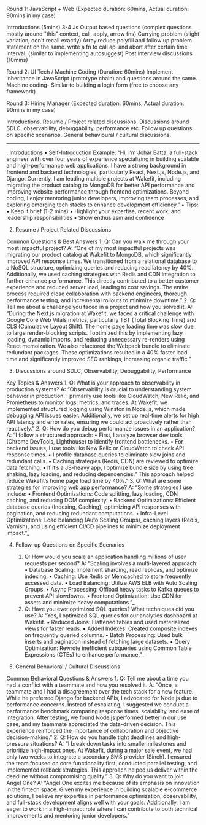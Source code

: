 Round 1: JavaScript + Web (Expected duration: 60mins, Actual duration: 90mins in my case)


Introductions (5mins)
3-4 Js Output based questions (complex questions mostly around "this" context, call, apply, arrow fns)
Currying problem (slight variation, don't recall exactly)
Array.reduce polyfill and follow up problem statement on the same.
write a fn to call api and abort after certain time interval. (similar to implementing autosuggest)
Post interview discussions (10mins)


Round 2: UI Tech / Machine Coding (Duration: 60mins)
Implement inheritance in JavaScript (prototype chain) and questions around the same.
Machine coding- Similar to building a login form (free to choose any framework)

Round 3: Hiring Manager (Expected duration: 60mins, Actual duration: 90mins in my case)

Introductions.
Resume / Project related discussions.
Discussions around SDLC, observability, debuggability, performance etc.
Follow up questions on specific scenarios.
General behavioural / cultural discussions.



------------------------------------------
. Introductions
	•	Self-Introduction Example:
“Hi, I’m Johar Batta, a full-stack engineer with over four years of experience specializing in building scalable and high-performance web applications. I have a strong background in frontend and backend technologies, particularly React, Next.js, Node.js, and Django. Currently, I am leading multiple projects at Wakefit, including migrating the product catalog to MongoDB for better API performance and improving website performance through frontend optimizations. Beyond coding, I enjoy mentoring junior developers, improving team processes, and exploring emerging tech stacks to enhance development efficiency.”
	•	Tips:
	•	Keep it brief (1-2 mins)
	•	Highlight your expertise, recent work, and leadership responsibilities
	•	Show enthusiasm and confidence

2. Resume / Project Related Discussions

Common Questions & Best Answers
	1.	Q: Can you walk me through your most impactful project?
A:
“One of my most impactful projects was migrating our product catalog at Wakefit to MongoDB, which significantly improved API response times. We transitioned from a relational database to a NoSQL structure, optimizing queries and reducing read latency by 40%. Additionally, we used caching strategies with Redis and CDN integration to further enhance performance. This directly contributed to a better customer experience and reduced server load, leading to cost savings. The entire process required close collaboration with backend engineers, thorough performance testing, and incremental rollouts to minimize downtime.”
	2.	Q: Tell me about a challenge you faced in a project and how you solved it.
A:
“During the Next.js migration at Wakefit, we faced a critical challenge with Google Core Web Vitals metrics, particularly TBT (Total Blocking Time) and CLS (Cumulative Layout Shift). The home page loading time was slow due to large render-blocking scripts. I optimized this by implementing lazy loading, dynamic imports, and reducing unnecessary re-renders using React memoization. We also refactored the Webpack bundle to eliminate redundant packages. These optimizations resulted in a 40% faster load time and significantly improved SEO rankings, increasing organic traffic.”



3. Discussions around SDLC, Observability, Debuggability, Performance

Key Topics & Answers
	1.	Q: What is your approach to observability in production systems?
A:
“Observability is crucial to understanding system behavior in production. I primarily use tools like CloudWatch, New Relic, and Prometheus to monitor logs, metrics, and traces. At Wakefit, we implemented structured logging using Winston in Node.js, which made debugging API issues easier. Additionally, we set up real-time alerts for high API latency and error rates, ensuring we could act proactively rather than reactively.”
	2.	Q: How do you debug performance issues in an application?
A:
“I follow a structured approach:
	•	First, I analyze browser dev tools (Chrome DevTools, Lighthouse) to identify frontend bottlenecks.
	•	For backend issues, I use tools like New Relic or CloudWatch to check API response times.
	•	I profile database queries to eliminate slow joins and redundant calls.
	•	Caching strategies (Redis, CDN) are reviewed to optimize data fetching.
	•	If it’s a JS-heavy app, I optimize bundle size by using tree shaking, lazy loading, and reducing dependencies.”
This approach helped reduce Wakefit’s home page load time by 40%.”
	3.	Q: What are some strategies for improving web app performance?
A:
“Some strategies I use include:
	•	Frontend Optimizations: Code splitting, lazy loading, CDN caching, and reducing DOM complexity.
	•	Backend Optimizations: Efficient database queries (Indexing, Caching), optimizing API responses with pagination, and reducing redundant computations.
	•	Infra-Level Optimizations: Load balancing (Auto Scaling Groups), caching layers (Redis, Varnish), and using efficient CI/CD pipelines to minimize deployment impact.”_


4. Follow-up Questions on Specific Scenarios
	1.	Q: How would you scale an application handling millions of user requests per second?
A:
“Scaling involves a multi-layered approach:
	•	Database Scaling: Implement sharding, read replicas, and optimize indexing.
	•	Caching: Use Redis or Memcached to store frequently accessed data.
	•	Load Balancing: Utilize AWS ELB with Auto Scaling Groups.
	•	Async Processing: Offload heavy tasks to Kafka queues to prevent API slowdowns.
	•	Frontend Optimization: Use CDN for assets and minimize heavy computations.”_
	2.	Q: Have you ever optimized SQL queries? What techniques did you use?
A:
“Yes, I optimized SQL queries for our analytics dashboard at Wakefit.
	•	Reduced Joins: Flattened tables and used materialized views for faster reads.
	•	Added Indexes: Created composite indexes on frequently queried columns.
	•	Batch Processing: Used bulk inserts and pagination instead of fetching large datasets.
	•	Query Optimization: Rewrote inefficient subqueries using Common Table Expressions (CTEs) to enhance performance.”_

5. General Behavioral / Cultural Discussions

Common Behavioral Questions & Answers
	1.	Q: Tell me about a time you had a conflict with a teammate and how you resolved it.
A:
“Once, a teammate and I had a disagreement over the tech stack for a new feature. While he preferred Django for backend APIs, I advocated for Node.js due to performance concerns. Instead of escalating, I suggested we conduct a performance benchmark comparing response times, scalability, and ease of integration. After testing, we found Node.js performed better in our use case, and my teammate appreciated the data-driven decision. This experience reinforced the importance of collaboration and objective decision-making.”
	2.	Q: How do you handle tight deadlines and high-pressure situations?
A:
“I break down tasks into smaller milestones and prioritize high-impact ones. At Wakefit, during a major sale event, we had only two weeks to integrate a secondary SMS provider (Sinch). I ensured the team focused on core functionality first, conducted parallel testing, and implemented rollback strategies. This approach helped us deliver within the deadline without compromising quality.”
	3.	Q: Why do you want to join Angel One?
A:
“Angel One excites me because of its emphasis on innovation in the fintech space. Given my experience in building scalable e-commerce solutions, I believe my expertise in performance optimization, observability, and full-stack development aligns well with your goals. Additionally, I am eager to work in a high-impact role where I can contribute to both technical improvements and mentoring junior developers.”